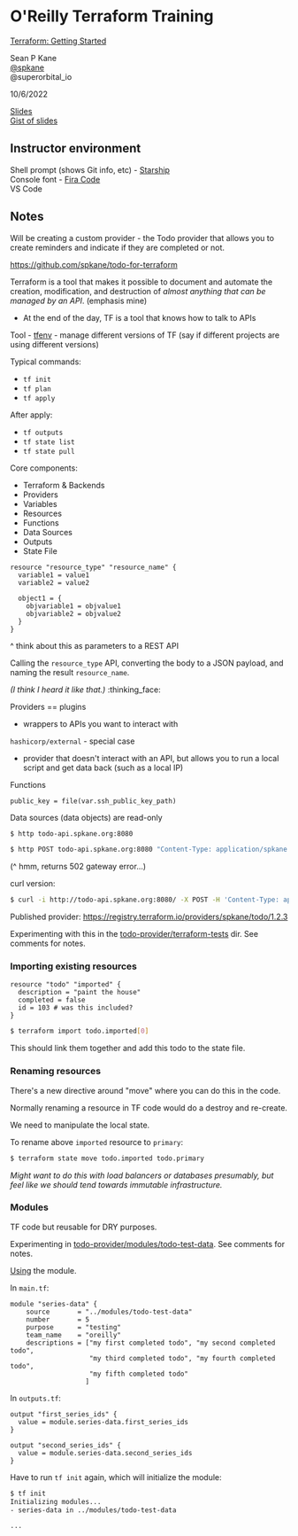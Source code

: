 # O'Reilly Terraform Training

[Terraform: Getting Started](https://learning.oreilly.com/live-events/terraform-getting-started/0636920060088/0636920076176/)

Sean P Kane
<br>[@spkane](https://twitter.com/spkane)
<br>@superorbital_io

10/6/2022

[Slides](classterraformgetstarted31664810606616.pdf)
<br>[Gist of slides](https://gist.github.com/spkane/df02f7858f6bef9f045fa1c296f8146f)


## Instructor environment

Shell prompt (shows Git info, etc) - [Starship](https://starship.rs)
<br>Console font - [Fira Code](https://github.com/tonsky/FiraCode)
<br>VS Code


## Notes

Will be creating a custom provider - the Todo provider that allows you to create reminders and indicate if they are completed or not.

https://github.com/spkane/todo-for-terraform


Terraform is a tool that makes it possible to document and automate the creation, modification, and destruction of _almost anything that can be managed by an API_. (emphasis mine)
* At the end of the day, TF is a tool that knows how to talk to APIs


Tool - [tfenv](https://github.com/tfutils/tfenv) - manage different versions of TF (say if different projects are using different versions)


Typical commands:
* `tf init`
* `tf plan`
* `tf apply`

After apply:
* `tf outputs`
* `tf state list`
* `tf state pull`


Core components:
* Terraform & Backends
* Providers
* Variables
* Resources
* Functions
* Data Sources
* Outputs
* State File


```hcl
resource "resource_type" "resource_name" {
  variable1 = value1
  variable2 = value2

  object1 = {
    objvariable1 = objvalue1
    objvariable2 = objvalue2
  }
}
```
^ think about this as parameters to a REST API

Calling the `resource_type` API, converting the body to a JSON payload, and naming the result `resource_name`.

_(I think I heard it like that.)_ :thinking_face:


Providers == plugins
- wrappers to APIs you want to interact with

`hashicorp/external` - special case
* provider that doesn't interact with an API, but allows you to run a local script and get data back (such as a local IP)


Functions
```hcl
public_key = file(var.ssh_public_key_path)
```


Data sources (data objects) are read-only


```bash
$ http todo-api.spkane.org:8080
```

```bash
$ http POST todo-api.spkane.org:8080 "Content-Type: application/spkane.todo-list.v1+json" description="paint the house" completed:=false
```
(^ hmm, returns 502 gateway error...)

curl version:
```bash
$ curl -i http://todo-api.spkane.org:8080/ -X POST -H 'Content-Type: application/spkane.todo-list.v1+json' -d '{ "description":"paint the house", "completed":false }'
```


Published provider:
https://registry.terraform.io/providers/spkane/todo/1.2.3


Experimenting with this in the [todo-provider/terraform-tests](todo-provider/terraform-tests) dir. See comments for notes.



### Importing existing resources

```hcl
resource "todo" "imported" {
  description = "paint the house"
  completed = false
  id = 103 # was this included?
}
```

```bash
$ terraform import todo.imported[0]
```

This should link them together and add this todo to the state file.


### Renaming resources

There's a new directive around "move" where you can do this in the code.

Normally renaming a resource in TF code would do a destroy and re-create.

We need to manipulate the local state.

To rename above `imported` resource to `primary`:
```bash
$ terraform state move todo.imported todo.primary
```

_Might want to do this with load balancers or databases presumably, but feel like we should tend towards immutable infrastructure._


### Modules

TF code but reusable for DRY purposes.

Experimenting in [todo-provider/modules/todo-test-data](todo-provider/modules/todo-test-data). See comments for notes.


[Using](https://gist.github.com/spkane/df02f7858f6bef9f045fa1c296f8146f#utilize-the-module-1-of-2) the module.

In `main.tf`:
```hcl
module "series-data" {
    source       = "../modules/todo-test-data"
    number       = 5
    purpose      = "testing"
    team_name    = "oreilly"
    descriptions = ["my first completed todo", "my second completed todo",
                    "my third completed todo", "my fourth completed todo",
                    "my fifth completed todo"
                   ]
```

In `outputs.tf`:
```hcl
output "first_series_ids" {
  value = module.series-data.first_series_ids
}

output "second_series_ids" {
  value = module.series-data.second_series_ids
}
```

Have to run `tf init` again, which will initialize the module:
```bash
$ tf init
Initializing modules...
- series-data in ../modules/todo-test-data

...
```

